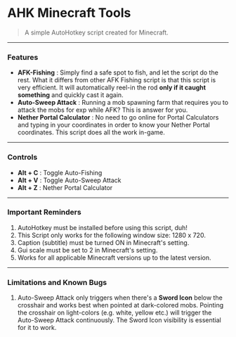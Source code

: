 # AHK Minecraft Tools
> A simple AutoHotkey script created for Minecraft.

------------

### Features
- **AFK-Fishing** : Simply find a safe spot to fish, and let the script do the rest. What it differs from other AFK Fishing script is that this script is very efficient. It will automatically reel-in the rod **only if it caught something** and quickly cast it again.
- **Auto-Sweep Attack** : Running a mob spawning farm that requires you to attack the mobs for exp while AFK? This is answer for you.
- **Nether Portal Calculator** : No need to go online for Portal Calculators and typing in your coordinates in order to know your Nether Portal coordinates. This script does all the work in-game.

------------

### Controls
- **Alt + C** : Toggle Auto-Fishing
- **Alt + V** : Toggle Auto-Sweep Attack
- **Alt + Z** : Nether Portal Calculator

------------

### Important Reminders
1. AutoHotkey must be installed before using this script, duh!
2. This Script only works for the following window size: 1280 x 720.
3. Caption (subtitle) must be turned ON in Minecraft's setting.
4. Gui scale must be set to 2 in Minecraft's setting.
5. Works for all applicable Minecraft versions up to the latest version.

------------

### Limitations and Known Bugs
1. Auto-Sweep Attack only triggers when there's a **Sword Icon** below the crosshair and works best when pointed at dark-colored mobs. Pointing the crosshair on light-colors (e.g. white, yellow etc.) will trigger the Auto-Sweep Attack continuously. The Sword Icon visibility is essential for it to work.

